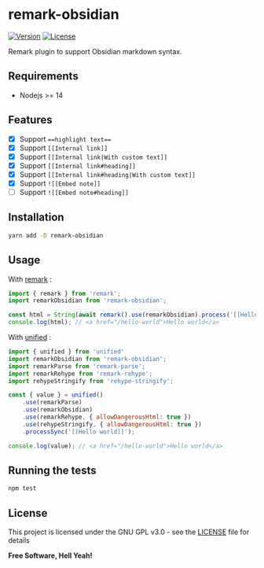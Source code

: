# remark-obsidian

[![Version](https://img.shields.io/npm/v/remark-obsidian.svg?colorA=181C31&colorB=212839&label=version&sort=semver&style=flat-square)](https://www.npmjs.com/package/remark-obsidian)
[![License](https://img.shields.io/badge/license-GPL%20v3%2B-yellow.svg?style=flat-square&colorA=181C31&colorB=212839)](https://raw.githubusercontent.com/johackim/remark-obsidian/master/LICENSE.txt)

Remark plugin to support Obsidian markdown syntax.

## Requirements

- Nodejs >= 14

## Features

- [x] Support `==highlight text==`
- [x] Support `[[Internal link]]`
- [x] Support `[[Internal link|With custom text]]`
- [x] Support `[[Internal link#heading]]`
- [x] Support `[[Internal link#heading|With custom text]]`
- [x] Support `![[Embed note]]`
- [ ] Support `![[Embed note#heading]]`

## Installation

```bash
yarn add -D remark-obsidian
```

## Usage

With [remark](https://github.com/remarkjs/remark/) :

```js
import { remark } from 'remark';
import remarkObsidian from 'remark-obsidian';

const html = String(await remark().use(remarkObsidian).process('[[Hello world]]'));
console.log(html); // <a href="/hello-world">Hello world</a>
```

With [unified](https://github.com/unifiedjs/unified) :

```js
import { unified } from 'unified'
import remarkObsidian from 'remark-obsidian';
import remarkParse from 'remark-parse';
import remarkRehype from 'remark-rehype';
import rehypeStringify from 'rehype-stringify';

const { value } = unified()
    .use(remarkParse)
    .use(remarkObsidian)
    .use(remarkRehype, { allowDangerousHtml: true })
    .use(rehypeStringify, { allowDangerousHtml: true })
    .processSync('[[Hello world]]');

console.log(value); // <a href="/hello-world">Hello world</a>
```

## Running the tests

```bash
npm test
```

## License

This project is licensed under the GNU GPL v3.0 - see the [LICENSE](https://raw.githubusercontent.com/johackim/remark-obsidian/master/LICENSE.txt) file for details

**Free Software, Hell Yeah!**
